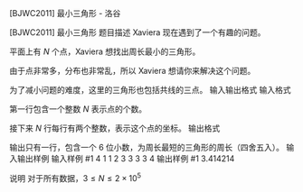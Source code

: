 



[BJWC2011] 最小三角形 - 洛谷














[BJWC2011] 最小三角形
题目描述
Xaviera 现在遇到了一个有趣的问题。

平面上有 $N$ 个点，Xaviera 想找出周长最小的三角形。

由于点非常多，分布也非常乱，所以 Xaviera 想请你来解决这个问题。

为了减小问题的难度，这里的三角形也包括共线的三点。
输入输出格式
输入格式

第一行包含一个整数 $N$ 表示点的个数。

接下来 $N$ 行每行有两个整数，表示这个点的坐标。
输出格式

输出只有一行，包含一个 $6$ 位小数，为周长最短的三角形的周长（四舍五入）。
输入输出样例
输入样例 #1
4
1 1
2 3
3 3
3 4
输出样例 #1
3.414214

说明
对于所有数据，$3 \leq N \leq 2\times 10^5$






